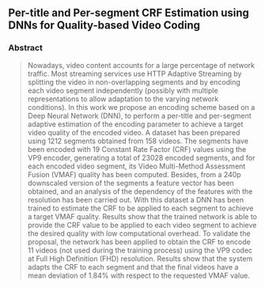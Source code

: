 ## Per-title and Per-segment CRF Estimation using DNNs for Quality-based Video Coding

### Abstract

>Nowadays, video content accounts for a large percentage of network traffic. Most streaming services use HTTP Adaptive Streaming by splitting the video in non-overlapping segments and by encoding each video segment independently (possibly with multiple representations to allow adaptation to the varying network conditions).
In this work we propose an encoding scheme based on a Deep Neural Network (DNN), to perform a per-title and per-segment adaptive estimation of the encoding parameter to achieve a target video quality of the encoded video. A dataset has been prepared using 1212 segments obtained from 158 videos. The segments have been encoded with 19 Constant Rate Factor (CRF) values using the VP9 encoder, generating a total of 23028 encoded segments, and for each encoded video segment, its Video Multi-Method Assessment Fusion (VMAF) quality has been computed. Besides, from a 240p downscaled version of the segments a feature vector has been obtained, and an analysis of the dependency of the features with the resolution has been carried out. With this dataset a DNN has been trained to estimate the CRF to be applied to each segment to achieve a target VMAF quality. Results show that the trained network is able to provide the CRF value to be applied to each video segment to achieve the desired quality with low computational overhead. To validate the proposal, the network has been applied to obtain the CRF to encode 11 videos (not used during the training process) using the VP9 codec at Full High Definition (FHD) resolution. Results show that the system adapts the CRF to each segment and that the final videos have a mean deviation of 1.84\% with respect to the requested VMAF value. 
